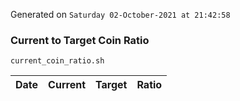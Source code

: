 Generated on `Saturday 02-October-2021 at 21:42:58`

### Current to Target Coin Ratio
`current_coin_ratio.sh`

Date|Current|Target|Ratio
---|---|---|---
